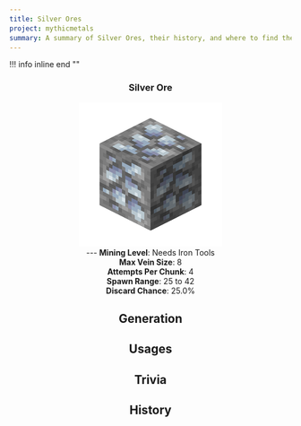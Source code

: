 ```yaml
---
title: Silver Ores
project: mythicmetals
summary: A summary of Silver Ores, their history, and where to find them.
---
```


!!! info inline end ""
    <center class=tooltip>
    <h3>**Silver Ore**</h3>
    ![WRITE ALT TEXT HERE](../../assets/mythicmetals/silver_ore.png)<br>
    ---
    **Mining Level**: Needs Iron Tools<br>
    **Max Vein Size**: 8<br>
    **Attempts Per Chunk**: 4<br>
    **Spawn Range**: 25 to 42<br>
    **Discard Chance**: 25.0%<br>


## Generation

## Usages

## Trivia

## History
